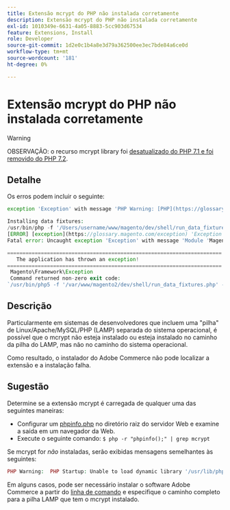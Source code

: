 ```yaml
---
title: Extensão mcrypt do PHP não instalada corretamente
description: Extensão mcrypt do PHP não instalada corretamente
exl-id: 1010349e-6631-4a05-8883-5cc903d67534
feature: Extensions, Install
role: Developer
source-git-commit: 1d2e0c1b4a8e3d79a362500ee3ec7bde84a6ce0d
workflow-type: tm+mt
source-wordcount: '181'
ht-degree: 0%

---
```


# Extensão mcrypt do PHP não instalada corretamente

>[!WARNING]
>
>OBSERVAÇÃO: o recurso mcrypt library foi [desatualizado do PHP 7.1 e foi removido do PHP 7.2](https://www.php.net/manual/en/intro.mcrypt.php).

## Detalhe

Os erros podem incluir o seguinte:

```php
exception 'Exception' with message 'PHP Warning: [PHP](https://glossary.magento.com/php) Startup: Unable to load dynamic [library](https://glossary.magento.com/library) '/usr/lib/php5/20121212/mcrypt.so' - /usr/lib/php5/20121212/mcrypt.so: cannot open shared object file: No such file or directory
```

```php
Installing data fixtures:
/usr/bin/php -f '/Users/username/www/magento/dev/shell/run_data_fixtures.php' -- --bootstrap='MAGE_DIRS[base][path]=/Users/username/www/magento' 2>&1
[ERROR] [exception](https://glossary.magento.com/exception) 'Exception' with message '
Fatal error: Uncaught exception 'Exception' with message 'Module 'Magento_Core' depends on 'mcrypt' PHP [extension](https://glossary.magento.com/extension) that is not loaded.'
```

```php
======================================================================
   The application has thrown an exception!
======================================================================
 Magento\Framework\Exception
 Command returned non-zero exit code:
`/usr/bin/php5 -f '/var/www/magento2/dev/shell/run_data_fixtures.php' -- --bootstrap='MAGE_DIRS[base][path]=/var/www/magento2' 2>&1`
```

## Descrição

Particularmente em sistemas de desenvolvedores que incluem uma &quot;pilha&quot; de Linux/Apache/MySQL/PHP (LAMP) separada do sistema operacional, é possível que o mcrypt não esteja instalado ou esteja instalado no caminho da pilha do LAMP, mas não no caminho do sistema operacional.

Como resultado, o instalador do Adobe Commerce não pode localizar a extensão e a instalação falha.

## Sugestão

Determine se a extensão mcrypt é carregada de qualquer uma das seguintes maneiras:

* Configurar um [phpinfo.php](http://kb.mediatemple.net/questions/764/How+can+I+create+a+phpinfo.php+page%3F#gs) no diretório raiz do servidor Web e examine a saída em um navegador da Web.
* Execute o seguinte comando:    `$ php -r "phpinfo();" | grep mcrypt`

Se mcrypt for *não* instaladas, serão exibidas mensagens semelhantes às seguintes:

```php
PHP Warning:  PHP Startup: Unable to load dynamic library '/usr/lib/php5/20121212/mcrypt.so' - /usr/lib/php5/20121212/mcrypt.so: cannot open shared object file: No such file or directory in Unknown on line 0
```

Em alguns casos, pode ser necessário instalar o software Adobe Commerce a partir do [linha de comando](https://devdocs.magento.com/guides/v2.3/install-gde/install/cli/install-cli.html) e especifique o caminho completo para a pilha LAMP que tem o mcrypt instalado.
